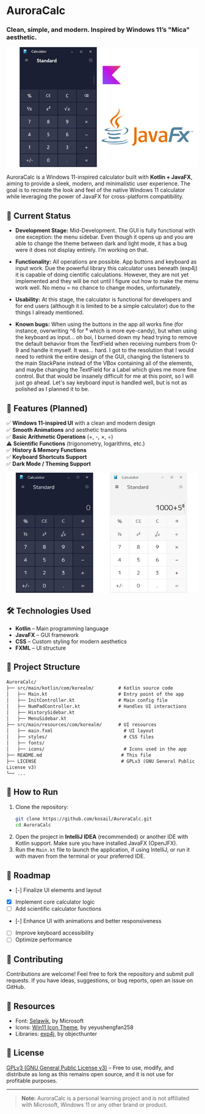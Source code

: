 # AuroraCalc
### Clean, simple, and modern. Inspired by Windows 11’s "Mica" aesthetic.

![AuroraCalc screenshot](repo_images/main.png)


AuroraCalc is a Windows 11-inspired calculator built with **Kotlin + JavaFX**, aiming to provide a sleek, modern, and minimalistic user experience. The goal is to recreate the look and feel of the native Windows 11 calculator while leveraging the power of JavaFX for cross-platform compatibility.

## 🚀 Current Status

- **Development Stage:** Mid-Development. The GUI is fully functional with one exception: the menu sidebar. Even though it opens up and you are able to change the theme between dark and light mode, it has a bug were it does not display entirely. I'm working on that.

- **Functionality:** All operations are possible. App buttons and keyboard as input work. Due the powerful library this calculator uses beneath (exp4j) it is capable of doing cientific calculations. However, they are not yet implemented and they will be not until I figure out how to make the menu work well. No menu = no chance to change modes, unfortunately.

- **Usability:** At this stage, the calculator is functional for developers and for end users (although it is limited to be a simple calculator) due to the things I already mentioned.

- **Known bugs:** When using the buttons in the app all works fine (for instance, overwriting ^6 for ⁶ which is more eye-candy), but when using the keyboard as input... oh boi, I burned down my head trying to remove the default behavior from the TextField when receiving numbers from 0-9 and handle it myself. It was... hard. I got to the resolution that I would need to rethink the entire design of the GUI, changing the listeners to the main StackPane instead of the VBox containing all of the elements, and maybe changing the TextField for a Label which gives me more fine control. But that would be insanely difficult for me at this point, so I will just go ahead. Let's say keyboard input is handled well, but is not as polished as I planned it to be.

## 🎯 Features (Planned)

✅ **Windows 11-inspired UI** with a clean and modern design  
✅ **Smooth Animations** and aesthetic transitions  
✅ **Basic Arithmetic Operations** (+, -, ×, ÷)  
⚠️ **Scientific Functions** (trigonometry, logarithms, etc.)  
✅ **History & Memory Functions**  
✅ **Keyboard Shortcuts Support**  
✅ **Dark Mode / Theming Support**

![Themes screenshot](repo_images/themes.png)

## 🛠️ Technologies Used

- **Kotlin** – Main programming language
- **JavaFX** – GUI framework
- **CSS** – Custom styling for modern aesthetics
- **FXML** – UI structure

## 📂 Project Structure
```
AuroraCalc/
├── src/main/kotlin/com/korealm/         # Kotlin source code
│   ├── Main.kt                          # Entry point of the app
│   ├── InitController.kt                # Main config file
│   ├── NumPadController.kt              # Handles UI interactions
│   ├── HistorySidebar.kt                
│   ├── MenuSidebar.kt                   
├── src/main/resources/com/korealm/      # UI resources
│   ├── main.fxml                          # UI layout
│   ├── styles/                            # CSS files
│   ├── fonts/                            
│   ├── icons/                             # Icons used in the app
├── README.md                             # This file
├── LICENSE                               # GPLv3 (GNU General Public License v3)
└── ...
```

## 🔧 How to Run

1. Clone the repository:
   ```sh
   git clone https://github.com/kosail/AuroraCalc.git
   cd AuroraCalc
   ```
2. Open the project in **IntelliJ IDEA** (recommended) or another IDE with Kotlin support. Make sure you have installed JavaFX (OpenJFX).
3. Run the `Main.kt` file to launch the application, if using IntelliJ, or run it with maven from the terminal or your preferred IDE.

## 📌 Roadmap
- [-] Finalize UI elements and layout
- [X] Implement core calculator logic
- [ ] Add scientific calculator functions
- [-] Enhance UI with animations and better responsiveness
- [ ] Improve keyboard accessibility
- [ ] Optimize performance

## 🤝 Contributing
Contributions are welcome! Feel free to fork the repository and submit pull requests. If you have ideas, suggestions, or bug reports, open an issue on GitHub.

## 🎒 Resources
* Font: [Selawik](https://github.com/microsoft/Selawik), by Microsoft
* Icons: [Win11 Icon Theme](https://store.kde.org/p/1546069), by yeyushengfan258
* Libraries: [exp4j](https://www.objecthunter.net/exp4j/), by objecthunter


## 📜 License
[GPLv3 (GNU General Public License v3)](LICENSE.txt) – Free to use, modify, and distribute as long as this remains open source, and it is not use for profitable purposes.

---
> **Note:** AuroraCalc is a personal learning project and is not affiliated with Microsoft, Windows 11 or any other brand or product.


